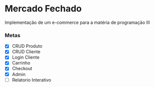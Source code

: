 # Mercado Fechado

Implementação de um e-commerce para a matéria de programação III

### Metas
- [x] CRUD Produto
- [x] CRUD Cliente
- [x] Login Cliente
- [x] Carrinho
- [x] Checkout
- [x] Admin
- [ ] Relatorio Interativo